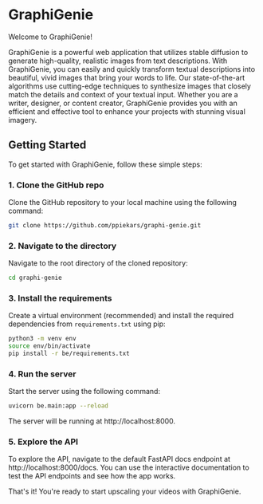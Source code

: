 # GraphiGenie

Welcome to GraphiGenie!

GraphiGenie is a powerful web application that utilizes stable diffusion to generate high-quality, realistic images from text descriptions. With GraphiGenie, you can easily and quickly transform textual descriptions into beautiful, vivid images that bring your words to life. Our state-of-the-art algorithms use cutting-edge techniques to synthesize images that closely match the details and context of your textual input. Whether you are a writer, designer, or content creator, GraphiGenie provides you with an efficient and effective tool to enhance your projects with stunning visual imagery.

## Getting Started

To get started with GraphiGenie, follow these simple steps:

### 1. Clone the GitHub repo

Clone the GitHub repository to your local machine using the following command:

```bash
git clone https://github.com/ppiekars/graphi-genie.git
```

### 2. Navigate to the directory

Navigate to the root directory of the cloned repository:

```bash
cd graphi-genie
```

### 3. Install the requirements

Create a virtual environment (recommended) and install the required dependencies from `requirements.txt` using pip:

```bash
python3 -m venv env
source env/bin/activate
pip install -r be/requirements.txt
```

### 4. Run the server

Start the server using the following command:

```bash
uvicorn be.main:app --reload
```

The server will be running at http://localhost:8000.

### 5. Explore the API

To explore the API, navigate to the default FastAPI docs endpoint at http://localhost:8000/docs. You can use the interactive documentation to test the API endpoints and see how the app works. 

That's it! You're ready to start upscaling your videos with GraphiGenie.